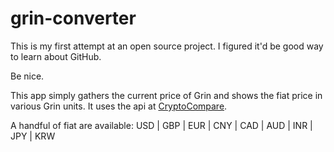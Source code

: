# grin-converter
This is my first attempt at an open source project. I figured it'd be good way to learn about GitHub.

Be nice.

This app simply gathers the current price of Grin and shows the fiat price in various Grin units. It uses the api at <a href="https://www.cryptocompare.com/coins/grin/overview">CryptoCompare</a>.

A handful of fiat are available: USD | GBP | EUR | CNY | CAD | AUD | INR | JPY | KRW 
